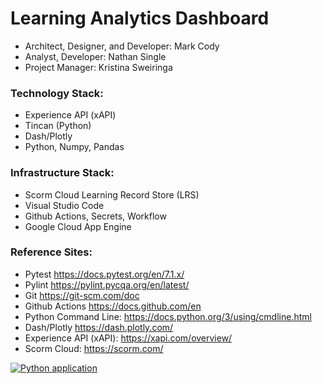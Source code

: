 # Learning Analytics Dashboard

- Architect, Designer, and Developer: Mark Cody
- Analyst, Developer: Nathan Single
- Project Manager: Kristina Sweiringa

### Technology Stack:

- Experience API (xAPI)
- Tincan (Python)
- Dash/Plotly
- Python, Numpy, Pandas

### Infrastructure Stack:

- Scorm Cloud Learning Record Store (LRS)
- Visual Studio Code
- Github Actions, Secrets, Workflow
- Google Cloud App Engine

### Reference Sites:

- Pytest https://docs.pytest.org/en/7.1.x/
- Pylint https://pylint.pycqa.org/en/latest/
- Git https://git-scm.com/doc
- Github Actions https://docs.github.com/en
- Python Command Line: https://docs.python.org/3/using/cmdline.html
- Dash/Plotly https://dash.plotly.com/
- Experience API (xAPI): https://xapi.com/overview/
- Scorm Cloud: https://scorm.com/

[![Python application](https://github.com/markacody/CSS-0604/actions/workflows/python-app.yml/badge.svg)](https://github.com/markacody/CSS-0604/actions/workflows/python-app.yml)
